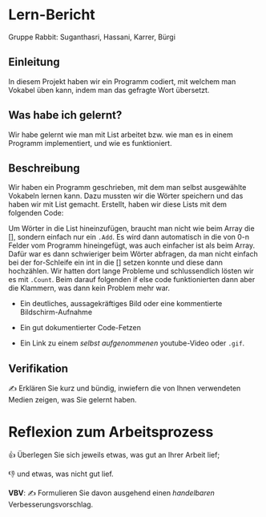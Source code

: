 # Lern-Bericht
Gruppe Rabbit: Suganthasri, Hassani, Karrer, Bürgi

## Einleitung

In diesem Projekt haben wir ein Programm codiert, mit welchem man Vokabel üben kann, indem man das gefragte Wort übersetzt.

## Was habe ich gelernt?
Wir habe gelernt wie man mit List arbeitet bzw. wie man es in einem Programm implementiert, und wie es funktioniert.

## Beschreibung

Wir haben ein Programm geschrieben, mit dem man selbst ausgewählte  Vokabeln lernen kann. Dazu mussten wir die Wörter speichern und das haben wir mit List gemacht. Erstellt, haben wir diese Lists mit dem folgenden Code:

Um Wörter in die List hineinzufügen, braucht man nicht wie beim Array die [], sondern einfach nur ein ```.Add```. Es wird dann automatisch in die von 0-n Felder vom Programm hineingefügt, was auch einfacher ist als beim Array.
Dafür war es dann schwieriger beim Wörter abfragen, da man nicht einfach bei der for-Schleife ein int in die [] setzen konnte und diese dann hochzählen. Wir hatten dort lange Probleme und schlussendlich lösten wir es mit ```.Count```. Beim darauf folgenden if else code funktionierten dann aber die Klammern, was dann kein Problem mehr war.


* Ein deutliches, aussagekräftiges Bild oder eine kommentierte Bildschirm-Aufnahme
* Ein gut dokumentierter Code-Fetzen

* Ein Link zu einem *selbst aufgenommenen* youtube-Video oder `.gif`.

## Verifikation

✍️ Erklären Sie kurz und bündig, inwiefern die von Ihnen verwendeten Medien zeigen, was Sie gelernt haben.

# Reflexion zum Arbeitsprozess

👍 Überlegen Sie sich jeweils etwas, was gut an Ihrer Arbeit lief; 

👎 und etwas, was nicht gut lief.

**VBV**: ✍️ Formulieren Sie davon ausgehend einen *handelbaren* Verbesserungsvorschlag.
